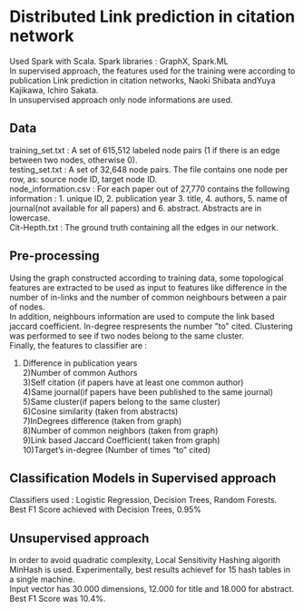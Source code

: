 # Distributed Link prediction in citation network
Used Spark with Scala.  Spark libraries : GraphX, Spark.ML<br /> 
In supervised approach, the features used for the training were according to publication Link prediction in citation networks, Naoki Shibata andYuya Kajikawa, Ichiro Sakata. <br />
In unsupervised approach only node informations are used.<br/>

## Data
training_set.txt : A set of 615,512 labeled node pairs (1 if there is an edge between two nodes, otherwise 0).<br />
testing_set.txt : A set of 32,648 node pairs. The file contains one node per row, as: source node ID, target node ID.<br />
node_information.csv : For each paper out of 27,770 contains the following information :  1. unique ID, 2. publication year 3. title, 4. authors, 5. name of journal(not available for all papers) and 6. abstract. Abstracts are in lowercase.<br />
Cit-Hepth.txt : The ground truth containing all the edges in our network.<br />


## Pre-processing

Using the graph constructed according to training data, some topological features are extracted to be used as input to features like difference in the number of in-links and the number of common neighbours between a pair of nodes.<br />
In addition, neighbours information are used to compute the link based jaccard coefficient. In-degree respresents the number "to" cited. Clustering was performed to see if two nodes belong to the same cluster.<br />
Finally, the features to  classifier  are : <br/> 
1) Difference in publication years<br/>
2)Number of common Authors<br/>
3)Self citation (if papers have at least one common author)<br/>
4)Same journal(if papers have been published to the same journal)<br/>
5)Same cluster(if papers belong to the same cluster)<br/>
6)Cosine similarity (taken from abstracts)<br/>
7)InDegrees difference (taken from graph)<br/>
8)Number of common neighbors (taken from graph)<br/>
9)Link based Jaccard  Coefficient( taken from graph)<br/>
10)Target’s in-degree (Number of times “to” cited)<br/>


## Classification Models in Supervised approach

Classifiers used : Logistic Regression, Decision Trees, Random Forests.<br/>
Best F1 Score achieved with Decision Trees, 0.95% <br/>


## Unsupervised approach

In order to avoid quadratic complexity, Local Sensitivity Hashing algorith MinHash is used. Experimentally, best results achievef for 15 hash tables in a single machine.<br/>
Input vector has 30.000 dimensions, 12.000 for title and 18.000 for abstract.<br/>
Best F1 Score was 10.4%.
